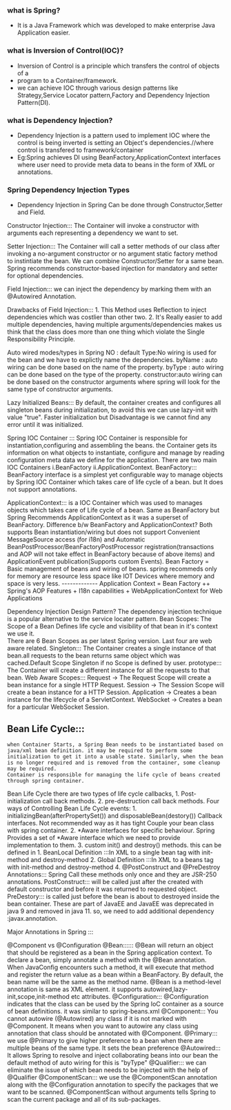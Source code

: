 ### what is Spring?
- It is a Java Framework which was developed to make enterprise Java Application easier.

### what is Inversion of Control(IOC)?
- Inversion of Control is a principle which transfers the control of objects of a 
- program to a Container/framework.
- we can achieve IOC through various design patterns like Strategy,Service Locator pattern,Factory and Dependency Injection Pattern(DI).
	
### what is Dependency Injection?
- Dependency Injection is a pattern used to implement IOC where the control is being inverted is setting an Object's dependencies.//where control is transfered to framework/container
- Eg:Spring achieves DI using BeanFactory,ApplicationContext interfaces where user need to provide meta data to beans in the form of XML or annotations.

### Spring Dependency Injection Types
- Dependency Injection in Spring Can be done through Constructor,Setter and Field.

Constructor Injection:::
	The Container will invoke a constructor with arguments each representing a dependency we want to set.

Setter Injection:::
	The Container will call a setter methods of our class after invoking a no-argument
	constructor or no argument static factory method to instintiate the bean.
	We can combine Constructor/Setter for a same bean. Spring recommends constructor-based injection for mandatory and setter for optional dependencies. 
	
Field Injection:::
	we can inject the dependency by marking them with an @Autowired Annotation.

Drawbacks of Field Injection:::
	1. This Method uses Reflection to inject dependencies which was costlier than other two.
	2. It's Really easier to add multiple dependencies, having multiple arguments/dependencies makes us think that the class does more than one thing which violate the Single Responsibility Principle. 
	
Auto wired modes/types in Spring
	NO         : default Type:No wiring is used for the bean and we have to explictly name the dependencies.
	byName     : auto wiring can be done based on the name of the property.
	byType     : auto wiring can be done based on the type of the property.
	constructor:auto wiring can be done based on the constructor arguments where spring will look for the same type of constructor arguments.
	
Lazy Initialized Beans:::
	By default, the container creates and configures all singleton beans during initialization, to avoid this we can use lazy-init with value "true".
		Faster initialization but Disadvantage is we cannot find any error until it was initialized.
	
	
Spring IOC Container :::
	Spring IOC Container is responsible for instantiation,configuring and assembling the beans. the Container gets its information on what objects to instantiate, configure and manage by reading configuration meta data we define for the application.
There are two main IOC Containers i.BeanFactory ii.ApplicationContext.
BeanFactory:::
	BeanFactory interface is a simplest yet configurable way to manage objects by Spring IOC Container which takes care of life cycle of a bean.
	but It does not support annotations.
	
ApplicationContext:::
	is a IOC Container which was used to manages objects which takes care of Life cycle of a bean.
	Same as BeanFactory but Spring Recommends ApplicationContext as it was a superset of BeanFactory.
Difference b/w BeanFactory and ApplicationContext?
	Both supports Bean instantiation/wiring but does not support Convenient MessageSource access (for i18n) and Automatic BeanPostProcessor/BeanFactoryPostProcessor  registration(transactions and AOP will not take effect in BeanFactory because of above items) and ApplicationEvent publication(Supports custom Events).
	Bean Factory = Basic management of beans and wiring of beans. spring recommeds only for memory are resource less space like IOT Devices where memory and space is very less.
	-------------
Application Context = Bean Factory ++ Spring's AOP Features + I18n capabilities + WebApplicationContext for Web Applications

Dependency Injection Design Pattern?
	The dependency injection technique is a popular alternative to the service locater pattern. 
Bean Scopes:
	The Scope of a Bean Defines life cycle and visibility of that bean in it's context we use it.   
	There are 6 Bean Scopes as per latest Spring version. Last four are web aware related. 
	Singleton::: 
		The Container creates a single instance of that bean.all requests to the bean returns same object which was cached.Default Scope Singleton if no Scope is defined by user.
	prototype::: 
		The Container will create a different instance for all the requests to that bean.
Web Aware Scopes:::
	Request -> The Request Scope will create a bean instance for a single HTTP Request.
	Session -> The Session Scope will create a bean instance for a HTTP Session.
	Application -> Creates a bean instance for the lifecycle of a ServletContext.
	WebSocket -> Creates a bean for a particular WebSocket Session.

Bean Life Cycle:::
-------------------
	when Container Starts, a Spring Bean needs to be instantiated based on java/xml bean definition. it may be required to perform some initialization to get it into a usable state. Similarly, when the bean is no longer required and is removed from the container, some cleanup may be required.
	Container is responsible for managing the life cycle of beans created through spring container.
Bean Life Cycle
	there are two types of life cycle callbacks,
		1. Post-initialization call back methods.
		2. pre-destruction call back methods.
Four ways of Controlling Bean Life Cycle events:
	1.	initializingBean(afterPropertySet()) and disposableBean(destory()) Callback interfaces.
			Not recommended way as it has tight Couple your bean class with spring container.
	2. *Aware interfaces for specific behaviour.
			Spring Provides a set of *Aware interface which we need to provide implementation to them.
	3. custom init() and destroy() methods.
			this can be defined in 
			1. BeanLocal Definition :::In XML to a single bean tag with init-method and destroy-method 
			2. Global Definition :::In XML to a beans tag with init-method and destroy-method
	4. @PostConstruct and @PreDestroy Annotations:::
		Spring Call these methods only once and they are JSR-250 annotations.
		PostConstruct::: will be called just after the created with default constructor and before it was returned to requested object.
		PreDestory::: is called just before the bean is about to destroyed inside the bean container.
			These are part of JavaEE and JavaEE was deprecated in java 9 and removed in java 11. so, we need to add additional dependency :javax.annotation.

Major Annotations in Spring :::

@Component vs @Configuration
@Bean::::::
	@Bean will return an object that should be registered as a bean in the Spring application context.
	To declare a bean, simply annotate a method with the @Bean annotation. When JavaConfig encounters such a method, it will execute that method and register the return value as a bean within a BeanFactory. By default, the bean name will be the same as the method name. @Bean is a method-level annotation is same as XML <bean/> element. it supports autowired,lazy-init,scope,init-method etc attributes.
@Configuration:::
	@Configuration indicates that the class can be used by the Spring IoC container as a source of bean definitions. it was similar to spring-beans.xml
@Component:::
	You cannot autowire (@Autowired) any class if it is not marked with @Component. It means when you want to autowire any class using annotation that class should be annotated with @Component.
@Primary:::
	we use @Primary to give higher preference to a bean when there are multiple beans of the same type.  It sets the bean preference 
@Autowired:::
	It allows Spring to resolve and inject collaborating beans into our bean
	the default method of auto wiring for this is "byType"
@Qualifier:::
	we can eliminate the issue of which bean needs to be injected with the help of @Qualifier
@ComponentScan:::
	we use the @ComponentScan annotation along with the @Configuration annotation to specify the packages that we want to be scanned. @ComponentScan without arguments tells Spring to scan the current package and all of its sub-packages.
